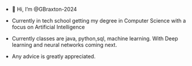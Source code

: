 - 👋 Hi, I’m @GBraxton-2024
- Currently in tech school getting my degree in Computer Science with a focus on Artificial Intelligence
- Currently classes are java, python,sql, machine learning. With Deep learning and neural networks coming next.

- Any advice is greatly appreciated.

<!---
GBraxton-2024/GBraxton-2024 is a ✨ special ✨ repository because its `README.md` (this file) appears on your GitHub profile.
You can click the Preview link to take a look at your changes.
--->
